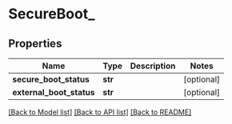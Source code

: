 # SecureBoot_

## Properties
Name | Type | Description | Notes
------------ | ------------- | ------------- | -------------
**secure_boot_status** | **str** |  | [optional] 
**external_boot_status** | **str** |  | [optional] 

[[Back to Model list]](../README.md#documentation-for-models) [[Back to API list]](../README.md#documentation-for-api-endpoints) [[Back to README]](../README.md)


